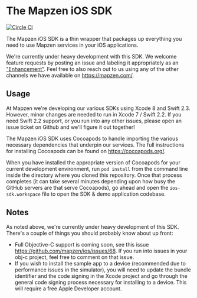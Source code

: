 # The Mapzen iOS SDK
[![Circle CI](https://circleci.com/gh/mapzen/ios.svg?style=shield&circle-token=158f79f566b88fb913ad153ee8b00681112eb5a2)](https://circleci.com/gh/mapzen/ios)

The Mapzen iOS SDK is a thin wrapper that packages up everything you need to use Mapzen services in your iOS applications.

We're currently under heavy development with this SDK. We welcome feature requests by posting an issue and labeling it appropriately as an ["Enhancement"](https://github.com/mapzen/ios/issues?q=is%3Aopen+is%3Aissue+label%3Aenhancement). Feel free to also reach out to us using any of the other channels we have available on https://mapzen.com/.

## Usage

At Mapzen we're developing our various SDKs using Xcode 8 and Swift 2.3. However, minor changes are needed to run in Xcode 7 / Swift 2.2. If you need Swift 2.2 support, or you run into any other issues, please open an issue ticket on Github and we'll figure it out together! 

The Mapzen iOS SDK uses Cocoapods to handle importing the various necessary dependencies that underpin our services. The full instructions for installing Cocoapods can be found on https://cocoapods.org/.

When you have installed the appropriate version of Cocoapods for your current development environment, run `pod install` from the command line inside the directory where you cloned this repository. Once that process completes (it can take several minutes depending upon how busy the GitHub servers are that serve Cocoapods), go ahead and open the `ios-sdk.workspace` file to open the SDK & demo application codebase.

## Notes

As noted above, we're currently under heavy development of this SDK. There's a couple of things you should probably know about up front:
* Full Objective-C support is coming soon, see this issue https://github.com/mapzen/ios/issues/68. If you run into issues in your obj-c project, feel free to comment on that issue.
* If you wish to install the sample app to a device (recommended due to performance issues in the simulator), you will need to update the bundle identifier and the code signing in the Xcode project and go through the general code signing process necessary for installing to a device. This will require a free Apple Developer account.
